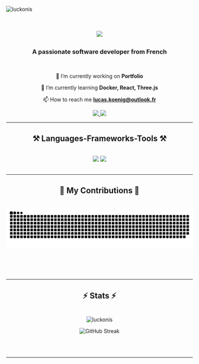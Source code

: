 <p align="left"> 
    <img src="https://komarev.com/ghpvc/?username=luckonis&label=Profile%20views&color=0e75b6&style=flat" alt="luckonis" /> 
</p>
<h1 align="center">
    <img src="https://readme-typing-svg.herokuapp.com/?font=Righteous&size=35&center=true&vCenter=true&width=500&height=70&duration=4000&lines=Hi+There!+👋;+I'm+Lucas+KOENIG!;" />
</h1>

<h3 align="center">A passionate software developer from French</h3>

<br/>

<div align="center">
 
 🔭 I’m currently working on **Portfolio**
 
 🌱 I’m currently learning **Docker, React, Three.js**

 📫 How to reach me **lucas.koenig@outlook.fr**

 </div>
 
<div align="center"> 
  <a href="https://linkedin.com/in/lucas-koenig-29747723b" target="_blank">
    <img src="https://img.shields.io/badge/LinkedIn-0077B5?style=for-the-badge&logo=linkedin&logoColor=white" target="_blank" />
  </a>
  <a>
     <img src="https://img.shields.io/badge/Portfolio-FF5722?style=for-the-badge&logo=todoist&logoColor=white" target="_blank" />
  </a>
</div>

 <hr/>
 
<h2 align="center">⚒️ Languages-Frameworks-Tools ⚒️</h2>
<br/>
<div align="center">
    <img src="https://skillicons.dev/icons?i=react,bootstrap,mui,html,css,vscode,github,figma,tailwind,git,r" />
    <img src="https://skillicons.dev/icons?i=nodejs,python,javascript,typescript,express,firebase,mongodb,c,java,nextjs,mysql,flask" /><br>
</div>

<br/>
<hr/>

<div align="center">
  <h2>🐍 My Contributions 🐍</h2>
  <br>
  <img src="https://raw.githubusercontent.com/Luckonis/Luckonis/output/github-contribution-grid-snake.svg" alt="Snake animation" />
  
  <br/><br/><br/>
</div>

<hr/>

<h2 align="center">⚡ Stats ⚡</h2>
<br>
<div align=center>
  <img src="https://github-readme-stats.vercel.app/api?username=luckonis&show_icons=true&locale=en" alt="luckonis" /></p>
  <img src="https://streak-stats.demolab.com?user=Luckonis" alt="GitHub Streak" />
</div>

<br/><br/>

<hr/>


